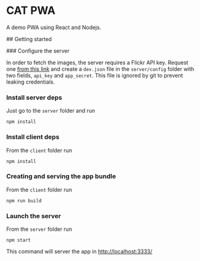 # CAT PWA

A demo PWA using React and Nodejs.


## Getting started

### Configure the server

In order to fetch the images, the server requires a Flickr API key. Request one [from this link](https://www.flickr.com/services/apps/create/noncommercial/?) and create a `dev.json` file in the `server/config` folder with two fields, `api_key` and `app_secret`. This file is ignored by git to prevent leaking credentials.

### Install server deps

Just go to the `server` folder and run

```
npm install
```


### Install client deps

From the `client` folder run

```
npm install
```


### Creating and serving the app bundle

From the `client` folder run

```
npm run build
```

### Launch the server

From the `server` folder run

```
npm start
```

This command will server the app in [http://localhost:3333/](http://localhost:3333/)